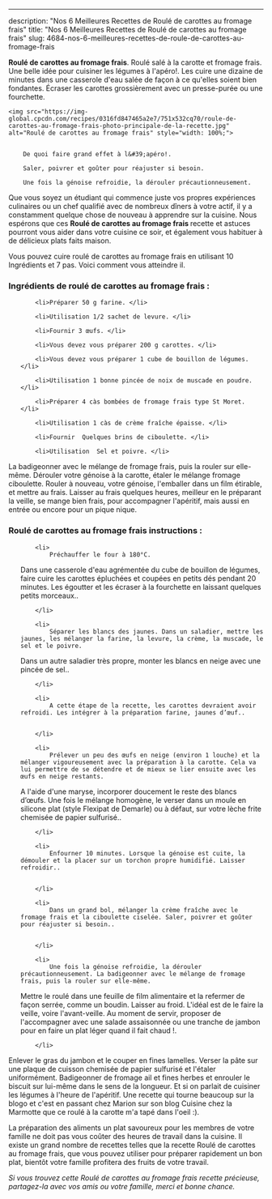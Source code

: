 ---
description: "Nos 6 Meilleures Recettes de Roulé de carottes au fromage frais"
title: "Nos 6 Meilleures Recettes de Roulé de carottes au fromage frais"
slug: 4684-nos-6-meilleures-recettes-de-roule-de-carottes-au-fromage-frais

<p>
	<strong>Roulé de carottes au fromage frais</strong>. 
	Roulé salé à la carotte et fromage frais. Une belle idée pour cuisiner les légumes à l&#39;apéro!. Les cuire une dizaine de minutes dans une casserole d&#39;eau salée de façon à ce qu&#39;elles soient bien fondantes. Écraser les carottes grossièrement avec un presse-purée ou une fourchette.
</p>
<p>
	
	<img src="https://img-global.cpcdn.com/recipes/0316fd847465a2e7/751x532cq70/roule-de-carottes-au-fromage-frais-photo-principale-de-la-recette.jpg" alt="Roulé de carottes au fromage frais" style="width: 100%;">
	
	
		De quoi faire grand effet à l&#39;apéro!.
	
		Saler, poivrer et goûter pour réajuster si besoin.
	
		Une fois la génoise refroidie, la dérouler précautionneusement.
	
</p>

Que vous soyez un étudiant qui commence juste vos propres expériences culinaires ou un chef qualifié avec de nombreux dîners à votre actif, il y a constamment quelque chose de nouveau à apprendre sur la cuisine. Nous espérons que ces <strong> Roulé de carottes au fromage frais </strong> recette et astuces pourront vous aider dans votre cuisine ce soir, et également vous habituer à de délicieux plats faits maison.

<!--inarticleads1-->

Vous pouvez cuire roulé de carottes au fromage frais en utilisant 10 Ingrédients et 7 pas. Voici comment vous atteindre il.

<h3>Ingrédients de roulé de carottes au fromage frais :</h3>

<ol>
	
		<li>Préparer 50 g farine. </li>
	
		<li>Utilisation 1/2 sachet de levure. </li>
	
		<li>Fournir 3 œufs. </li>
	
		<li>Vous devez vous préparer 200 g carottes. </li>
	
		<li>Vous devez vous préparer 1 cube de bouillon de légumes. </li>
	
		<li>Utilisation 1 bonne pincée de noix de muscade en poudre. </li>
	
		<li>Préparer 4 càs bombées de fromage frais type St Moret. </li>
	
		<li>Utilisation 1 càs de crème fraîche épaisse. </li>
	
		<li>Fournir  Quelques brins de ciboulette. </li>
	
		<li>Utilisation  Sel et poivre. </li>
	
</ol>

La badigeonner avec le mélange de fromage frais, puis la rouler sur elle-même. Dérouler votre génoise à la carotte, étaler le mélange fromage ciboulette. Rouler à nouveau, votre génoise, l&#39;emballer dans un film étirable, et mettre au frais. Laisser au frais quelques heures, meilleur en le préparant la veille, se mange bien frais, pour accompagner l&#39;apéritif, mais aussi en entrée ou encore pour un pique nique. 

<!--inarticleads2-->

<h3>Roulé de carottes au fromage frais instructions :</h3>

<ol>
	
		<li>
			Préchauffer le four à 180°C.
Dans une casserole d&#39;eau agrémentée du cube de bouillon de légumes, faire cuire les carottes épluchées et coupées en petits dés pendant 20 minutes. Les égoutter et les écraser à la fourchette en laissant quelques petits morceaux..
			
			
		</li>
	
		<li>
			Séparer les blancs des jaunes. Dans un saladier, mettre les jaunes, les mélanger la farine, la levure, la crème, la muscade, le sel et le poivre. 
Dans un autre saladier très propre, monter les blancs en neige avec une pincée de sel..
			
			
		</li>
	
		<li>
			A cette étape de la recette, les carottes devraient avoir refroidi. Les intégrer à la préparation farine, jaunes d’œuf..
			
			
		</li>
	
		<li>
			Prélever un peu des œufs en neige (environ 1 louche) et la mélanger vigoureusement avec la préparation à la carotte. Cela va lui permettre de se détendre et de mieux se lier ensuite avec les œufs en neige restants.
A l&#39;aide d&#39;une maryse, incorporer doucement le reste des blancs d’œufs.
Une fois le mélange homogène, le verser dans un moule en silicone plat (style Flexipat de Demarle) ou à défaut, sur votre lèche frite chemisée de papier sulfurisé..
			
			
		</li>
	
		<li>
			Enfourner 10 minutes. Lorsque la génoise est cuite, la démouler et la placer sur un torchon propre humidifié. Laisser refroidir..
			
			
		</li>
	
		<li>
			Dans un grand bol, mélanger la crème fraîche avec le fromage frais et la ciboulette ciselée. Saler, poivrer et goûter pour réajuster si besoin..
			
			
		</li>
	
		<li>
			Une fois la génoise refroidie, la dérouler précautionneusement. La badigeonner avec le mélange de fromage frais, puis la rouler sur elle-même.
Mettre le roulé dans une feuille de film alimentaire et la refermer de façon serrée, comme un boudin. Laisser au froid. L&#39;idéal est de le faire la veille, voire l&#39;avant-veille.
Au moment de servir, proposer de l&#39;accompagner avec une salade assaisonnée ou une tranche de jambon pour en faire un plat léger quand il fait chaud !.
			
			
		</li>
	
</ol>

Enlever le gras du jambon et le couper en fines lamelles. Verser la pâte sur une plaque de cuisson chemisée de papier sulfurisé et l&#39;étaler uniformément. Badigeonner de fromage ail et fines herbes et enrouler le biscuit sur lui-même dans le sens de la longueur. Et si on parlait de cuisiner les légumes à l&#39;heure de l&#39;apéritif. Une recette qui tourne beaucoup sur la blogo et c&#39;est en passant chez Marion sur son blog Cuisine chez la Marmotte que ce roulé à la carotte m&#39;a tapé dans l&#39;oeil :). 

<!--inarticleads1-->

<p>
La préparation des aliments un plat savoureux pour les membres de votre famille ne doit pas vous coûter des heures de travail dans la cuisine. Il existe un grand nombre de recettes telles que la recette Roulé de carottes au fromage frais, que vous pouvez utiliser pour préparer rapidement un bon plat, bientôt votre famille profitera des fruits de votre travail.
</p>

<p>
<i>Si vous trouvez cette Roulé de carottes au fromage frais recette précieuse, partagez-la avec vos amis ou votre famille, merci et bonne chance.</i>
</p>
